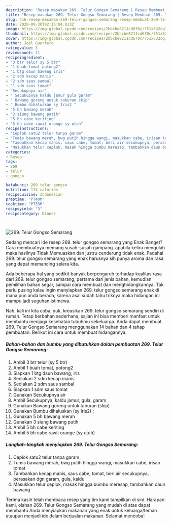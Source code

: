 ```yaml
---
description: "Resep masakan 269. Telur Gongso Semarang | Resep Membuat 269. Telur Gongso Semarang Yang Enak Banget"
title: "Resep masakan 269. Telur Gongso Semarang | Resep Membuat 269. Telur Gongso Semarang Yang Enak Banget"
slug: 416-resep-masakan-269-telur-gongso-semarang-resep-membuat-269-telur-gongso-semarang-yang-enak-banget
date: 2020-09-30T02:15:04.813Z
image: https://img-global.cpcdn.com/recipes/2bbcbe8211cd670c/751x532cq70/269-telur-gongso-semarang-foto-resep-utama.jpg
thumbnail: https://img-global.cpcdn.com/recipes/2bbcbe8211cd670c/751x532cq70/269-telur-gongso-semarang-foto-resep-utama.jpg
cover: https://img-global.cpcdn.com/recipes/2bbcbe8211cd670c/751x532cq70/269-telur-gongso-semarang-foto-resep-utama.jpg
author: Joel Guerrero
ratingvalue: 3
reviewcount: 11
recipeingredient:
- "3 btr telur sy 5 btr"
- "1 buah tomat potong2"
- "1 btg daun bawang iris"
- "2 sdm kecap manis"
- "2 sdm saus sambal"
- "1 sdm saus tomat"
- "Secukupnya air"
- " Secukupnya kaldu jamur gula garam"
- " Bawang goreng untuk taburan skip"
- " Bumbu dihaluskan sy Iris2 "
- "5 bh bawang merah"
- "3 siung bawang putih"
- "5 bh cabe keriting"
- "5 bh cabe rawit orange sy utuh"
recipeinstructions:
- "Ceplok satu2 telur tanpa garam"
- "Tumis bawang merah, bwg putih hingga wangi, masukkan cabe, irisan tomat"
- "Tambahkan kecap manis, saus cabe, tomat, beri air secukupnya, perasakan dgn garam, gula, kaldu"
- "Masukkan telur ceplok, masak hingga bumbu meresap, tambahkan daun bawang"
categories:
- Resep
tags:
- 269
- telur
- gongso

katakunci: 269 telur gongso 
nutrition: 174 calories
recipecuisine: Indonesian
preptime: "PT40M"
cooktime: "PT33M"
recipeyield: "3"
recipecategory: Dinner

---
```



![269. Telur Gongso Semarang](https://img-global.cpcdn.com/recipes/2bbcbe8211cd670c/751x532cq70/269-telur-gongso-semarang-foto-resep-utama.jpg)

Sedang mencari ide resep 269. telur gongso semarang yang Enak Banget? Cara membuatnya memang susah-susah gampang. apabila keliru mengolah maka hasilnya Tidak Memuaskan dan justru cenderung tidak enak. Padahal 269. telur gongso semarang yang enak harusnya sih punya aroma dan rasa yang dapat memancing selera kita.

Ada beberapa hal yang sedikit banyak berpengaruh terhadap kualitas rasa dari 269. telur gongso semarang, pertama dari jenis bahan, kemudian pemilihan bahan segar, sampai cara membuat dan menghidangkannya. Tak perlu pusing kalau ingin menyiapkan 269. telur gongso semarang enak di mana pun anda berada, karena asal sudah tahu triknya maka hidangan ini mampu jadi suguhan istimewa.




Nah, kali ini kita coba, yuk, kreasikan 269. telur gongso semarang sendiri di rumah. Tetap berbahan sederhana, sajian ini bisa memberi manfaat untuk membantu menjaga kesehatan tubuhmu sekeluarga. Anda dapat membuat 269. Telur Gongso Semarang menggunakan 14 bahan dan 4 tahap pembuatan. Berikut ini cara untuk membuat hidangannya.

<!--inarticleads1-->

##### Bahan-bahan dan bumbu yang dibutuhkan dalam pembuatan 269. Telur Gongso Semarang:

1. Ambil 3 btr telur (sy 5 btr)
1. Ambil 1 buah tomat, potong2
1. Siapkan 1 btg daun bawang, iris
1. Sediakan 2 sdm kecap manis
1. Sediakan 2 sdm saus sambal
1. Siapkan 1 sdm saus tomat
1. Gunakan Secukupnya air
1. Ambil  Secukupnya, kaldu jamur, gula, garam
1. Gunakan  Bawang goreng untuk taburan (skip)
1. Gunakan  Bumbu dihaluskan (sy Iris2) :
1. Gunakan 5 bh bawang merah
1. Gunakan 3 siung bawang putih
1. Ambil 5 bh cabe keriting
1. Ambil 5 bh cabe rawit orange (sy utuh)




<!--inarticleads2-->

##### Langkah-langkah menyiapkan 269. Telur Gongso Semarang:

1. Ceplok satu2 telur tanpa garam
1. Tumis bawang merah, bwg putih hingga wangi, masukkan cabe, irisan tomat
1. Tambahkan kecap manis, saus cabe, tomat, beri air secukupnya, perasakan dgn garam, gula, kaldu
1. Masukkan telur ceplok, masak hingga bumbu meresap, tambahkan daun bawang




Terima kasih telah membaca resep yang tim kami tampilkan di sini. Harapan kami, olahan 269. Telur Gongso Semarang yang mudah di atas dapat membantu Anda menyiapkan makanan yang enak untuk keluarga/teman ataupun menjadi ide dalam berjualan makanan. Selamat mencoba!
